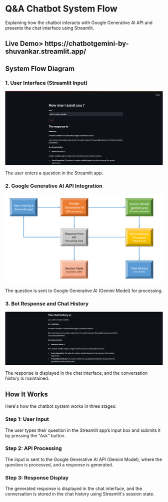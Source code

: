 
<!-- Header Section -->
    
<h1>Q&A Chatbot System Flow</h1>
<p>Explaining how the chatbot interacts with Google Generative AI API and presents the chat interface using Streamlit.</p>

<!-- Diagram Section -->
<h2>Live Demo>
    https://chatbotgemini-by-shuvankar.streamlit.app/
<h2>System Flow Diagram</h2>

<!-- User Interface Image -->

<h3>1. User Interface (Streamlit Input)</h3>
<img src="iterface.png" alt="User Interface Input">
<p>The user enters a question in the Streamlit app.</p>


<!-- API Integration Image -->
<h3>2. Google Generative AI API Integration</h3>
<img src="flow.png" alt="API Integration">
<p>The question is sent to Google Generative AI (Gemini Model) for processing.</p>

<!-- Response and Chat History Image -->
<h3>3. Bot Response and Chat History</h3>
<img src="hist.png" alt="Bot Response and Chat History">
<p>The response is displayed in the chat interface, and the conversation history is maintained.</p>

<!-- How It Works Section -->

<h2>How It Works</h2>
<p>Here's how the chatbot system works in three stages:</p>

<h3>Step 1: User Input</h3>
<p>The user types their question in the Streamlit app’s input box and submits it by pressing the "Ask" button.</p>

<h3>Step 2: API Processing</h3>
<p>The input is sent to the Google Generative AI API (Gemini Model), where the question is processed, and a response is generated.</p>

<h3>Step 3: Response Display</h3>
<p>The generated response is displayed in the chat interface, and the conversation is stored in the chat history using Streamlit's session state.</p>

